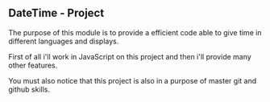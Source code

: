 DateTime - Project
-------------------------------------------------------------------------------
The purpose of this module is to provide a efficient code able to give time
in different languages and displays.

First of all i'll work in JavaScript on this project and then i'll provide many
other features.

You must also notice that this project is also in a purpose of master git and
github skills.
